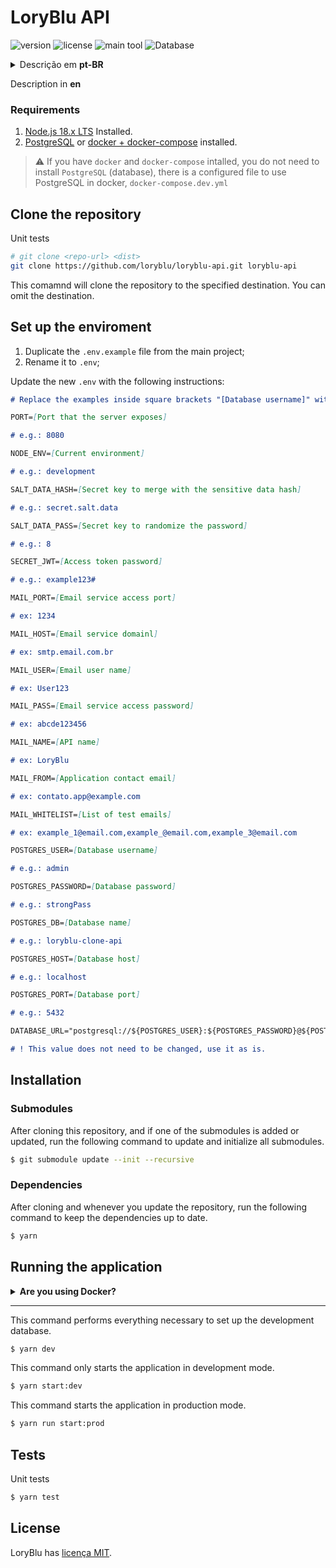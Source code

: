 # LoryBlu API

![version](https://img.shields.io/github/package-json/v/loryblu/loryblu-api?style=flat-square&labelColor=f2f2f2&color=white)
![license](https://img.shields.io/github/license/loryblu/loryblu-api?style=flat-square&labelColor=f2f2f2&color=white)
![main tool](https://img.shields.io/badge/Nest_JS-f2f2f2?logo=nestjs&logoColor=db1737&style=flat-square)
![Database](https://img.shields.io/badge/PostgreSQL-50b0f0?logo=postgresql&logoColor=f2f2f2&style=flat-square)

<details>
  <summary>Descrição em <b>pt-BR</b></summary>

### Requisitos

1. [Node.js 18.x LTS](https://nodejs.org/en) Instalado.
1. [PostgreSQL](https://www.postgresql.org/) ou [docker + docker-compose](https://docs.docker.com/compose/) instalado.

> ⚠ Se você tem o `docker` e `docker-compose` instalados, não precisa instalar o `PostgreSQL` (banco de dados), há um arquivo configurado para usar o PostgreSQL no docker, o `docker-compose.dev.yml`

## Clone o repositório

```bash
# git clone <repo-url> <dist>
git clone https://github.com/loryblu/loryblu-api.git loryblu-api
```

Este comando vai clonar o repositório para o destino definido. Você pode omitir o destino.

## Configurar ambiente

1. Duplique o arquivo `.env.example` do projeto principal;
1. Renomeie para `.env`;

Atualize o novo `.env` com as instruções a seguir:

```md
# Substitua os exemplos dentro dos colchetes "[Database username]" pelo valor final "root"

PORT=[Porta que o servidor expõe]

# ex: 8080

NODE_ENV=[Ambiente atual]

# ex: development

SALT_DATA_HASH=[Chave secreta para mesclar com o hash de dados sensíveis]

# ex: secret.salt.data

SALT_DATA_PASS=[Chave secreta para randomizar a senha]

# ex: 8

SECRET_JWT=[Senha para os tokens de acesso]

# ex: example123#

MAIL_PORT=[Porta de acesso do serviço de e-mail]

# ex: 1234

MAIL_HOST=[Domínio do serviço de e-mail]

# ex: smtp.email.com.br

MAIL_USER=[Nome do usuário de e-mail]

# ex: User123

MAIL_PASS=[Senha de acesso ao serviço de e-mail]

# ex: abcde123456

MAIL_NAME=[Nome da API]

# ex: LoryBlu

MAIL_FROM=[E-mail de contato da aplicação]

# ex: contato.app@example.com

MAIL_WHITELIST=[Lista de e-mails para teste]

# ex: example_1@email.com,example_@email.com,example_3@email.com

POSTGRES_USER=[Nome de usuário do banco de dados]

# ex: admin

POSTGRES_PASSWORD=[Senha do banco de dados]

# ex: strongPass

POSTGRES_DB=[Nome da base de dados]

# ex: loryblu-clone-api

POSTGRES_HOST=[Host do banco de dados]

# ex: localhost

POSTGRES_PORT=[Porta do banco de dados]

# ex: 5432

DATABASE_URL="postgresql://${POSTGRES_USER}:${POSTGRES_PASSWORD}@${POSTGRES_HOST}:${POSTGRES_PORT}/${POSTGRES_DB}?schema=public"

# ! Este valor não precisa ser alterado, use-o como está.
```

## Instalação

### Submódulos

Depois de clonar este repositório, e se for adicionado ou atualizado um dos submódulos, execute o comando abaixo para atualizar e iniciar todos os submódulos.

```bash
$ git submodule update --init --recursive
```

### Dependências

Depois de clonar e sempre que atualizar o repositório, execute o comando abaixo para manter as dependências atualizadas.

```bash
$ yarn
```

## Executando a aplicação

<details>
<summary><b>Está usando docker?</b></summary>

Use o comando abaixo para baixar a imagem do PostgreSQL:14-alpine e configurar as credenciais.

```bash
docker-compose -f docker-compose.dev.yml up -d
```

Se preferir, há um script configurado para realizar este comando e todos os outros de desenvolvimento. Ele também inicia a aplicação:

```bash
yarn docker:dev
```

</details>

---

Esse comando executa tudo o que é necessário para configurar o banco de dados de desenvolvimento.

```bash
$ yarn dev
```

Esse comando apenas inicia a aplicação no modo de desenvolvimento.

```bash
$ yarn start:dev
```

Esse comando inicia a aplicação no modo de produção.

```bash
$ yarn run start:prod
```

## Testes

Testes unitários

```bash
$ yarn test
```

## Licença

LoryBlu tem [licença MIT](LICENSE).

</details>

Description in <b>en</b>

### Requirements

1. [Node.js 18.x LTS](https://nodejs.org/en) Installed.
1. [PostgreSQL](https://www.postgresql.org/) or [docker + docker-compose](https://docs.docker.com/compose/) installed.

> ⚠ If you have `docker` and `docker-compose` intalled, you do not need to install `PostgreSQL` (database), there is a configured file to use PostgreSQL in docker, `docker-compose.dev.yml`

## Clone the repository

Unit tests

```bash
# git clone <repo-url> <dist>
git clone https://github.com/loryblu/loryblu-api.git loryblu-api
```

This comamnd will clone the repository to the specified destination. You can omit the destination.

## Set up the enviroment

1. Duplicate the `.env.example` file from the main project;
1. Rename it to `.env`;

Update the new `.env` with the following instructions:

```md
# Replace the examples inside square brackets "[Database username]" with the final value "root"

PORT=[Port that the server exposes]

# e.g.: 8080

NODE_ENV=[Current environment]

# e.g.: development

SALT_DATA_HASH=[Secret key to merge with the sensitive data hash]

# e.g.: secret.salt.data

SALT_DATA_PASS=[Secret key to randomize the password]

# e.g.: 8

SECRET_JWT=[Access token password]

# e.g.: example123#

MAIL_PORT=[Email service access port]

# ex: 1234

MAIL_HOST=[Email service domainl]

# ex: smtp.email.com.br

MAIL_USER=[Email user name]

# ex: User123

MAIL_PASS=[Email service access password]

# ex: abcde123456

MAIL_NAME=[API name]

# ex: LoryBlu

MAIL_FROM=[Application contact email]

# ex: contato.app@example.com

MAIL_WHITELIST=[List of test emails]

# ex: example_1@email.com,example_@email.com,example_3@email.com

POSTGRES_USER=[Database username]

# e.g.: admin

POSTGRES_PASSWORD=[Database password]

# e.g.: strongPass

POSTGRES_DB=[Database name]

# e.g.: loryblu-clone-api

POSTGRES_HOST=[Database host]

# e.g.: localhost

POSTGRES_PORT=[Database port]

# e.g.: 5432

DATABASE_URL="postgresql://${POSTGRES_USER}:${POSTGRES_PASSWORD}@${POSTGRES_HOST}:${POSTGRES_PORT}/${POSTGRES_DB}?schema=public"

# ! This value does not need to be changed, use it as is.
```

## Installation

### Submodules

After cloning this repository, and if one of the submodules is added or updated, run the following command to update and initialize all submodules.

```bash
$ git submodule update --init --recursive
```

### Dependencies

After cloning and whenever you update the repository, run the following command to keep the dependencies up to date.

```bash
$ yarn
```

## Running the application

<details>
<summary><b>Are you using Docker?</b></summary>

Use the command below to download the PostgreSQL:14-alpine image and configure the credentials.

```bash
docker-compose -f docker-compose.dev.yml up -d
```

If you prefer, there is a script configured to perform this command and all other development commands. It also starts the application:

```bash
yarn docker:dev
```

</details>

---

This command performs everything necessary to set up the development database.

```bash
$ yarn dev
```

This command only starts the application in development mode.

```bash
$ yarn start:dev
```

This command starts the application in production mode.

```bash
$ yarn run start:prod
```

## Tests

Unit tests

```bash
$ yarn test
```

## License

LoryBlu has [licença MIT](LICENSE).
